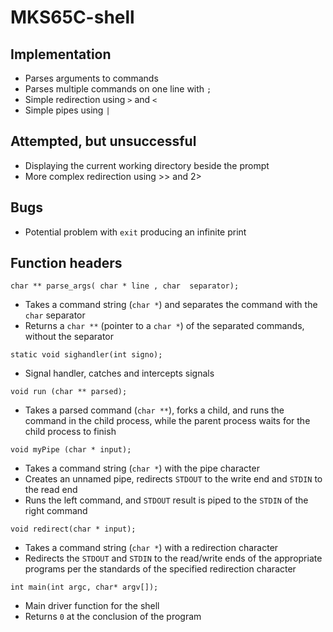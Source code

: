 # MKS65C-shell

## Implementation

* Parses arguments to commands
* Parses multiple commands on one line with `;`
* Simple redirection using `>` and `<`
* Simple pipes using `|`

## Attempted, but unsuccessful

* Displaying the current working directory beside the prompt
* More complex redirection using >> and 2>

## Bugs

* Potential problem with `exit` producing an infinite print

## Function headers

```char ** parse_args( char * line , char  separator);```
* Takes a command string (`char *`) and separates the command with the `char` separator
* Returns a `char **` (pointer to a `char *`) of the separated commands, without the separator

```static void sighandler(int signo);```
* Signal handler, catches and intercepts signals
    
```void run (char ** parsed);```
* Takes a parsed command (`char **`), forks a child, and runs the command in the child process, while the parent process waits for the child process to finish

```void myPipe (char * input);```
* Takes a command string (`char *`) with the pipe character
* Creates an unnamed pipe, redirects `STDOUT` to the write end and `STDIN` to the read end
* Runs the left command, and `STDOUT` result is piped to the `STDIN` of the right command

```void redirect(char * input);```
* Takes a command string (`char *`) with a redirection character
* Redirects the `STDOUT` and `STDIN` to the read/write ends of the appropriate programs per the standards of the specified redirection character

```int main(int argc, char* argv[]);```
* Main driver function for the shell
* Returns `0` at the conclusion of the program